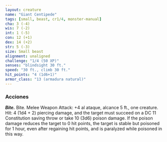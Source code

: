 ```yaml
---
layout: creature
name: "Giant Centipede"
tags: [small, beast, cr1/4, monster-manual]
cha: 3 (-4)
wis: 7 (-2)
int: 1 (-5)
con: 12 (+1)
dex: 14 (+2)
str: 5 (-3)
size: Small beast
alignment: unaligned
challenge: "1/4 (50 XP)"
senses: "blindsight 30 ft."
speed: "30 ft., climb 30 ft."
hit_points: "4 (1d6+1)"
armor_class: "13 (armadura natural)"
---
```


### Acciones

***Bite.*** Bite. Melee Weapon Attack: +4 al ataque, alcance 5 ft., one creature. Hit: 4 (1d4 + 2) piercing damage, and the target must succeed on a DC 11 Constitution saving throw or take 10 (3d6) poison damage. If the poison damage reduces the target to 0 hit points, the target is stable but poisoned for 1 hour, even after regaining hit points, and is paralyzed while poisoned in this way.